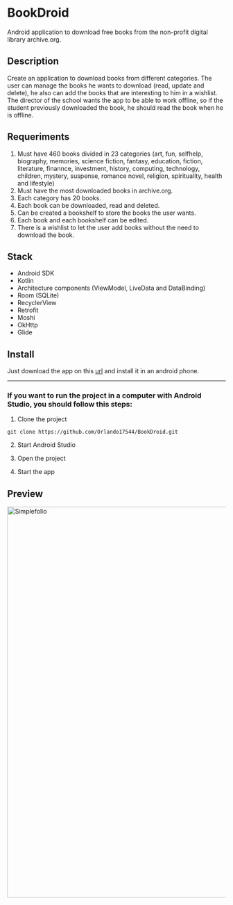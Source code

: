 # BookDroid

Android application to download free books from the non-profit digital library archive.org.

## Description

Create an application to download books from different categories. The user can manage the books he wants to download (read, update and delete), he also can add the books that are interesting to him in a wishlist. The director of the school wants the app to be able to work offline, so if the student previously downloaded the book, he should read the book when he is offline.  

## Requeriments

1. Must have 460 books divided in 23 categories (art, fun, selfhelp, biography, memories, science fiction, fantasy, education, fiction, literature, finannce, investment, history, computing, technology, children, mystery, suspense, romance novel, religion, spirituality, health and lifestyle)
2. Must have the most downloaded books in archive.org.
3. Each category has 20 books.
4. Each book can be downloaded, read and deleted.
5. Can be created a bookshelf to store the books the user wants.
6. Each book and each bookshelf can be edited.
7. There is a wishlist to let the user add books without the need to download the book.

## Stack

- Android SDK
- Kotlin
- Architecture components (ViewModel, LiveData and DataBinding)
- Room (SQLite)
- RecyclerView
- Retrofit
- Moshi
- OkHttp
- Glide

## Install

Just download the app on this [url](https://github.com/Orlando17544/Portfolio/raw/main/bookDroid.apk) and install it in an android phone.

---

### If you want to run the project in a computer with Android Studio, you should follow this steps:

1. Clone the project
```
git clone https://github.com/Orlando17544/BookDroid.git
```

2. Start Android Studio

3. Open the project

4. Start the app

## Preview

<img src="https://github.com/Orlando17544/Portfolio/blob/main/src/assets/bookDroid.gif" alt="Simplefolio" width="900px" />
